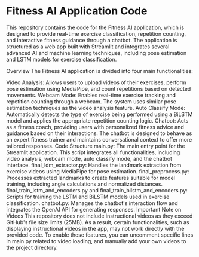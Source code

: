 # Fitness AI Application Code
This repository contains the code for the Fitness AI application, which is designed to provide real-time exercise classification, repetition counting, and interactive fitness guidance through a chatbot. The application is structured as a web app built with Streamlit and integrates several advanced AI and machine learning techniques, including pose estimation and LSTM models for exercise classification.

Overview
The Fitness AI application is divided into four main functionalities:

Video Analysis: Allows users to upload videos of their exercises, perform pose estimation using MediaPipe, and count repetitions based on detected movements.
Webcam Mode: Enables real-time exercise tracking and repetition counting through a webcam. The system uses similar pose estimation techniques as the video analysis feature.
Auto Classify Mode: Automatically detects the type of exercise being performed using a BiLSTM model and applies the appropriate repetition counting logic.
Chatbot: Acts as a fitness coach, providing users with personalized fitness advice and guidance based on their interactions. The chatbot is designed to behave as an expert fitness trainer and maintains conversational context to offer more tailored responses.
Code Structure
main.py: The main entry point for the Streamlit application. This script integrates all functionalities, including video analysis, webcam mode, auto classify mode, and the chatbot interface.
final_ldm_extractor.py: Handles the landmark extraction from exercise videos using MediaPipe for pose estimation.
final_preprocess.py: Processes extracted landmarks to create features suitable for model training, including angle calculations and normalized distances.
final_train_lstm_and_encoders.py and final_train_bilstm_and_encoders.py: Scripts for training the LSTM and BiLSTM models used in exercise classification.
chatbot.py: Manages the chatbot's interaction flow and integrates the OpenAI API for generating responses.
Important Note on Videos
This repository does not include instructional videos as they exceed GitHub's file size limits (25MB). As a result, certain functionalities, such as displaying instructional videos in the app, may not work directly with the provided code. To enable these features, you can uncomment specific lines in main.py related to video loading, and manually add your own videos to the project directory.
